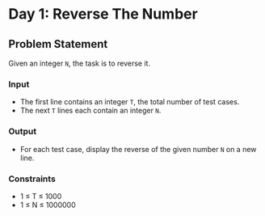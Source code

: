 # Day 1: Reverse The Number

## Problem Statement

Given an integer `N`, the task is to reverse it.

### Input

- The first line contains an integer `T`, the total number of test cases.
- The next `T` lines each contain an integer `N`.

### Output

- For each test case, display the reverse of the given number `N` on a new line.

### Constraints

- 1 ≤ T ≤ 1000
- 1 ≤ N ≤ 1000000
